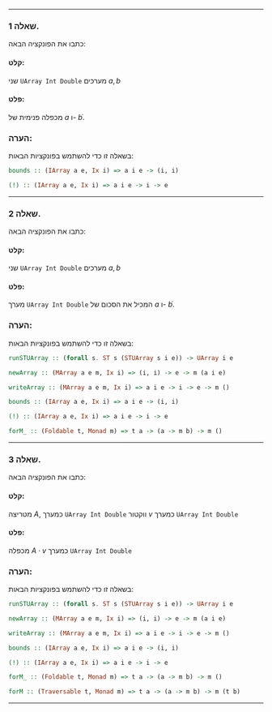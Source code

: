 ___
### שאלה 1.

כתבו את הפונקציה הבאה:
#### קלט:
שני
`UArray Int Double`
מערכים 
$a, b$
#### פלט:
מכפלה פנימית של $a$ ו- $b$ֿ.
### הערה:
בשאלה זו כדי להשתמש בפונקציות הבאות:
```Haskell 
bounds :: (IArray a e, Ix i) => a i e -> (i, i)
```
```Haskell 
(!) :: (IArray a e, Ix i) => a i e -> i -> e
```
___
### שאלה 2.

כתבו את הפונקציה הבאה:
#### קלט:
שני
`UArray Int Double`
מערכים 
$a, b$
#### פלט:
מערך 
`UArray Int Double`
המכיל את הסכום של $a$ ו- $b$ֿ.
### הערה:
בשאלה זו כדי להשתמש בפונקציות הבאות:

```Haskell 
runSTUArray :: (forall s. ST s (STUArray s i e)) -> UArray i e
```
```Haskell 
newArray :: (MArray a e m, Ix i) => (i, i) -> e -> m (a i e)
```
```Haskell 
writeArray :: (MArray a e m, Ix i) => a i e -> i -> e -> m ()
```
```Haskell 
bounds :: (IArray a e, Ix i) => a i e -> (i, i)
```
```Haskell 
(!) :: (IArray a e, Ix i) => a i e -> i -> e
```
```Haskell 
forM_ :: (Foldable t, Monad m) => t a -> (a -> m b) -> m ()
```
___
### שאלה 3.

כתבו את הפונקציה הבאה:
#### קלט:
מטריצה $A$, כמערך
`UArray Int Double`
ווקטור 
$v$
כמערך
`UArray Int Double`
#### פלט:
מכפלה
$A \cdot v$
כמערך
`UArray Int Double`
### הערה:
בשאלה זו כדי להשתמש בפונקציות הבאות:

```Haskell 
runSTUArray :: (forall s. ST s (STUArray s i e)) -> UArray i e
```
```Haskell 
newArray :: (MArray a e m, Ix i) => (i, i) -> e -> m (a i e)
```
```Haskell 
writeArray :: (MArray a e m, Ix i) => a i e -> i -> e -> m ()
```
```Haskell 
bounds :: (IArray a e, Ix i) => a i e -> (i, i)
```
```Haskell 
(!) :: (IArray a e, Ix i) => a i e -> i -> e
```
```Haskell 
forM_ :: (Foldable t, Monad m) => t a -> (a -> m b) -> m ()
```
```Haskell 
forM :: (Traversable t, Monad m) => t a -> (a -> m b) -> m (t b)
```
___
